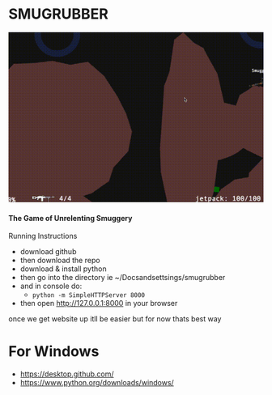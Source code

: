 # SMUGRUBBER
![Alpha Build Screencapture](https://github.com/frigginglorious/smugrubber/raw/master/img/screencap.gif)
#### The Game of Unrelenting Smuggery
Running Instructions
- download github
- then download the repo
- download & install python
- then go into the directory ie ~/Docsandsettsings/smugrubber
- and in console do:
  -  ``` python -m SimpleHTTPServer 8000 ``` 
- then open http://127.0.0.1:8000 in your browser

once we get website up itll be easier but for now thats best way

For Windows
===========
* https://desktop.github.com/
* https://www.python.org/downloads/windows/